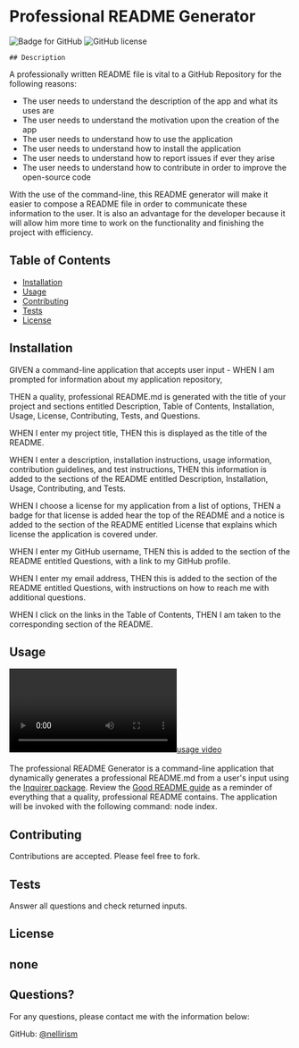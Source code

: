 # Professional README Generator
  ![Badge for GitHub](https://img.shields.io/github/languages/top/nellirism/profreadme?style=flat&logo=appveyor) 
  ![GitHub license](https://img.shields.io/badge/license-${userResponses.license}-blue.svg)
  
    ## Description 
  
  A professionally written README file is vital to a GitHub Repository for the following reasons:
  - The user needs to understand the description of the app and what its uses are
  - The user needs to understand the motivation upon the creation of the app
  - The user needs to understand how to use the application
  - The user needs to understand how to install the application
  - The user needs to understand how to report issues if ever they arise
  - The user needs to understand how to contribute in order to improve the  
  open-source code

  With the use of the command-line, this README generator will make it easier to compose a README file in order to communicate these information to the user. It is also an advantage for the developer because it will allow him more time to work on the functionality and finishing the project with efficiency. 

  ## Table of Contents
  * [Installation](#installation)
  * [Usage](#usage)
  * [Contributing](#contributing)
  * [Tests](#tests)
  * [License](#license)
  
  ## Installation
  
  GIVEN a command-line application that accepts user input - WHEN I am prompted for information about my application repository, 
  
  THEN a quality, professional README.md is generated with the title of your project and sections entitled Description, Table of Contents, Installation, Usage, License, Contributing, Tests, and Questions. 
  
  WHEN I enter my project title, 
  THEN this is displayed as the title of the README. 
  
  WHEN I enter a description, installation instructions, usage information, contribution guidelines, and test instructions, 
  THEN this information is added to the sections of the README entitled Description, Installation, Usage, Contributing, and Tests. 
  
  WHEN I choose a license for my application from a list of options, 
  THEN a badge for that license is added hear the top of the README and a notice is added to the section of the README entitled License that explains which license the application is covered under. 
  
  WHEN I enter my GitHub username, 
  THEN this is added to the section of the README entitled Questions, with a link to my GitHub profile. 
  
  WHEN I enter my email address, 
  THEN this is added to the section of the README entitled Questions, with instructions on how to reach me with additional questions. 
  
  WHEN I click on the links in the Table of Contents, 
  THEN I am taken to the corresponding section of the README.
  
  ## Usage 
  
  [![usage video](profreadme.mp4)](https://drive.google.com/file/d/1l2StwO_KAGhP7WGbb6CVW9Cs-lNTaZAJ/view?usp=sharing "Click Me!")<br><br>
  The professional README Generator is a command-line application that dynamically generates a professional README.md from a user's input using the [Inquirer package](https://www.npmjs.com/package/inquirer). Review the [Good README guide](../../01-HTML-Git-CSS/04-Important/Good-README-Guide/README.md) as a reminder of everything that a quality, professional README contains. The application will be invoked with the following command: node index.
  
  ## Contributing
    
  Contributions are accepted. Please feel free to fork. 
  
  ## Tests
    
  Answer all questions and check returned inputs.
  
  ## License

  none
  ---
  
  ## Questions?
  
  For any questions, please contact me with the information below:
 
  GitHub: [@nellirism](https://api.github.com/users/nellirism)
  